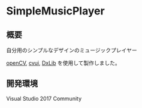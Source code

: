 # SimpleMusicPlayer
## 概要
自分用のシンプルなデザインのミュージックプレイヤー

[openCV](https://github.com/opencv/opencv), [cvui](https://github.com/Dovyski/cvui), [DxLib](http://dxlib.o.oo7.jp/) を使用して製作しました。

## 開発環境

Visual Studio 2017 Community

